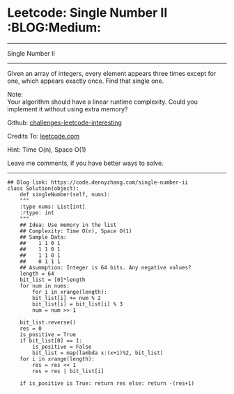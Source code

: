
# Leetcode: Single Number II     :BLOG:Medium:

---

Single Number II  

---

Given an array of integers, every element appears three times except for one, which appears exactly once. Find that single one.  

Note:  
Your algorithm should have a linear runtime complexity. Could you implement it without using extra memory?  

Github: [challenges-leetcode-interesting](https://github.com/DennyZhang/challenges-leetcode-interesting/tree/master/problems/single-number-ii)  

Credits To: [leetcode.com](https://leetcode.com/problems/single-number-ii/description/)  

Hint: Time O(n), Space O(1)  

Leave me comments, if you have better ways to solve.  

---

    ## Blog link: https://code.dennyzhang.com/single-number-ii
    class Solution(object):
        def singleNumber(self, nums):
    	"""
    	:type nums: List[int]
    	:rtype: int
    	"""
    	## Idea: Use memory in the list
    	## Complexity: Time O(n), Space O(1)
    	## Sample Data:
    	##    1 1 0 1
    	##    1 1 0 1
    	##    1 1 0 1
    	##    0 1 1 1
    	## Asummption: Integer is 64 bits. Any negative values?
    	length = 64
    	bit_list = [0]*length
    	for num in nums:
    	    for i in xrange(length):
    		bit_list[i] += num % 2
    		bit_list[i] = bit_list[i] % 3
    		num = num >> 1
    
    	bit_list.reverse()
    	res = 0
    	is_positive = True
    	if bit_list[0] == 1:
    	    is_positive = False
    	    bit_list = map(lambda x:(x+1)%2, bit_list)
    	for i in xrange(length):
    	    res = res << 1
    	    res = res | bit_list[i]
    
    	if is_positive is True: return res else: return -(res+1)

